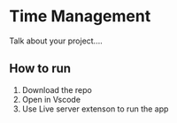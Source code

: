 # Time Management

Talk about your project....

## How to run

1. Download the repo
2. Open in Vscode
3. Use Live server extenson to run the app
